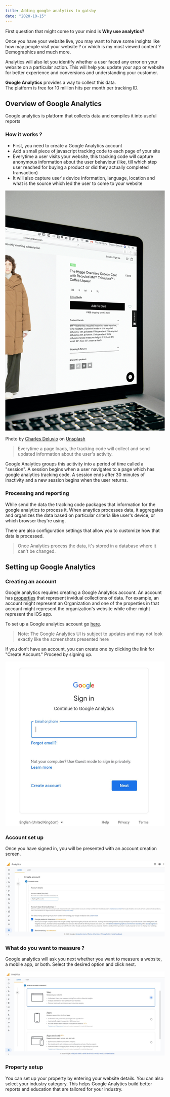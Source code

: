 ```yaml
---
title: Adding google analytics to gatsby
date: "2020-10-15"
---
```


First question that might come to your mind is **Why use analytics?**

Once you have your website live, you may want to have some insights like how may people visit your website ? or which is my most viewed content ? Demographics and much more.

Analytics will also let you identify whether a user faced any error on your website on a particular action. This will help you update your app or website for better experience and conversions and understanding your customer.

**Google Analytics** provides a way to collect this data.  
The platform is free for 10 million hits per month per tracking ID.

## Overview of Google Analytics
Google analytics is platform that collects data and compiles it into useful reports

### How it works ? 
- First, you need to create a Google Analytics account
- Add a small piece of javascript tracking code to each page of your site
- Everytime a user visits your website, this tracking code will capture anonymous information about the user behaviour (like, till which step user reached for buying a product or did they actually completed transaction) 
- It will also capture user's device information, language, location and what is the source which led the user to come to your website

![ecommerce website](../assets/ecomm_pic.jpg)

<span>Photo by <a href="https://unsplash.com/@charlesdeluvio?utm_source=unsplash&amp;utm_medium=referral&amp;utm_content=creditCopyText">Charles Deluvio</a> on <a href="https://unsplash.com/s/photos/ecommerce-website?utm_source=unsplash&amp;utm_medium=referral&amp;utm_content=creditCopyText">Unsplash</a></span>

> Everytime a page loads, the tracking code will collect and send updated information about the user's activity.


Google Analytics groups this acitivity into a period of time called a "session". A session begins when a user navigates to a page which has google analytics tracking code.
A session ends after 30 minutes of inactivity and a new session begins when the user returns.

### Processing and reporting
While send the data the tracking code packages that information for the google analytics to process it. When anaytics processes data, it aggregates and organizes the data based on particular criteria like user's device, or which browser they're using.  

There are also configuration settings that allow you to customize how that data is processed.

> Once Analytics process the data, it's stored in a database where it can't be changed.

## Setting up Google Analytics

### Creating an account
Google analytics requires creating a Google Analytics account. An account has [properties](https://support.google.com/analytics/answer/2649554) that represent invidual collections of data. For example, an account might represent an Organization and one of the properties in that account might represent the organization's website while other might represent the iOS app.

To set up a Google analytics account go [here](http://analytics.google.com).

> Note: The Google Analytics UI is subject to updates and may not look exactly like the screenshots presented here

If you don’t have an account, you can create one by clicking the link for "Create Account."
Proceed by signing up.

![google analytics sign in](..\assets\google-sign-in.JPG)

### Account set up
Once you have signed in, you will be presented with an account creation screen.

![account creation](..\assets\account-creation.jpg)

### What do you want to measure ?
Google analytics will ask you next whether you want to measure a website, a mobile app, or both.
Select the desired option and click next.

![measurement options](..\assets\measurement-options.jpg)

### Property setup
You can set up your property by entering your website details. You can also select your industry category. This helps Google Analytics build better reports and education that are tailored for your industry.